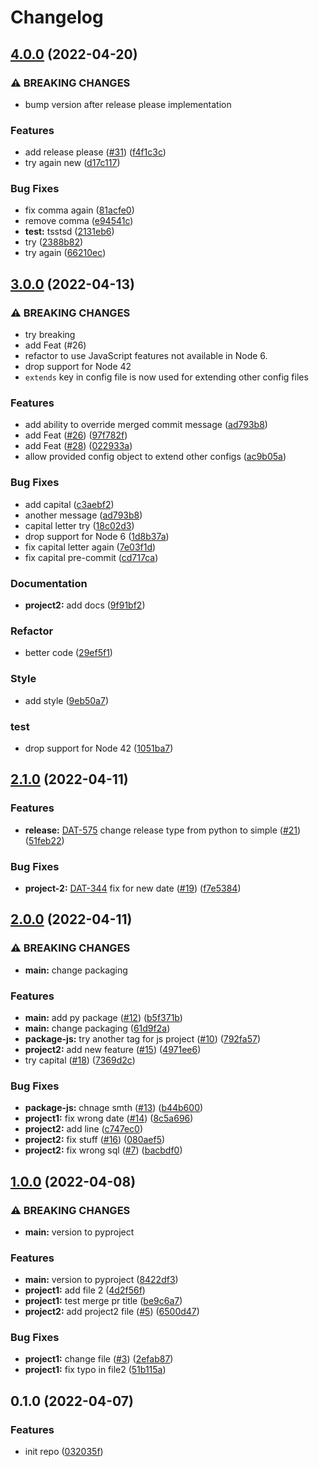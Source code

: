 # Changelog

## [4.0.0](https://github.com/dilex42/rp-test/compare/v3.0.0...v4.0.0) (2022-04-20)


### ⚠ BREAKING CHANGES

* bump version after release please implementation

### Features

* add release please ([#31](https://github.com/dilex42/rp-test/issues/31)) ([f4f1c3c](https://github.com/dilex42/rp-test/commit/f4f1c3c34d7b1725b622f882c605b1e38ef8b0dd))
* try again new ([d17c117](https://github.com/dilex42/rp-test/commit/d17c117c2c080f6dc7690d4a899f974f44e52427))


### Bug Fixes

* fix comma again ([81acfe0](https://github.com/dilex42/rp-test/commit/81acfe0621bda2e4033a64986f704f33ad0a5b3d))
* remove comma ([e94541c](https://github.com/dilex42/rp-test/commit/e94541c6e2c69745b8733b4b5769d912b53e1621))
* **test:** tsstsd ([2131eb6](https://github.com/dilex42/rp-test/commit/2131eb63aa7f88b0a3bb22c4258e4cb275fc9eed))
* try ([2388b82](https://github.com/dilex42/rp-test/commit/2388b82329baa7e9c9bd4d87bca3c4e0d5afae14))
* try again ([66210ec](https://github.com/dilex42/rp-test/commit/66210ec6dbbaabd9738962010f52e8d0d2626e09))

## [3.0.0](https://github.com/dilex42/rp-test/compare/v2.1.0...v3.0.0) (2022-04-13)


### ⚠ BREAKING CHANGES

* try breaking
* add Feat (#26)
* refactor to use JavaScript features not available in Node 6.
* drop support for Node 42
* `extends` key in config file is now used for extending other config files

### Features

* add ability to override merged commit message ([ad793b8](https://github.com/dilex42/rp-test/commit/ad793b867a875d345a03f6bcda3bd5cfe2c708ba))
* add Feat ([#26](https://github.com/dilex42/rp-test/issues/26)) ([97f782f](https://github.com/dilex42/rp-test/commit/97f782fd5e560d2c16ef2071ca16b6b698c98dc9))
* add Feat ([#28](https://github.com/dilex42/rp-test/issues/28)) ([022933a](https://github.com/dilex42/rp-test/commit/022933aebf0755193d230be140ec30f9c9b14309))
* allow provided config object to extend other configs ([ac9b05a](https://github.com/dilex42/rp-test/commit/ac9b05aac625975fe90d9a3069c6882515f715ea))


### Bug Fixes

* add capital ([c3aebf2](https://github.com/dilex42/rp-test/commit/c3aebf270d9e36c765bdb2128bbd6deb64e508d1))
* another message ([ad793b8](https://github.com/dilex42/rp-test/commit/ad793b867a875d345a03f6bcda3bd5cfe2c708ba))
* capital letter try ([18c02d3](https://github.com/dilex42/rp-test/commit/18c02d3ec303e83b30abac9ad16d3326e729a635))
* drop support for Node 6 ([1d8b37a](https://github.com/dilex42/rp-test/commit/1d8b37a83052bdc38d3bd43a3ef5c64dc4fe92e2))
* fix capital letter again ([7e03f1d](https://github.com/dilex42/rp-test/commit/7e03f1dded1ca3ba3bbaff18fcea6fe4128532b1))
* fix capital pre-commit ([cd717ca](https://github.com/dilex42/rp-test/commit/cd717cab3014af5b9ea6719d1971cc3e0e82ff14))


### Documentation

* **project2:** add docs ([9f91bf2](https://github.com/dilex42/rp-test/commit/9f91bf2aae7cad546a68f35d8e5e6d522db0ba7e))


### Refactor

* better code ([29ef5f1](https://github.com/dilex42/rp-test/commit/29ef5f1f7f300b92c9eb43ebddad4fa64fef0c22))


### Style

* add style ([9eb50a7](https://github.com/dilex42/rp-test/commit/9eb50a760ad79cbd884648a2ddef707ec3aa545c))


### test

* drop support for Node 42 ([1051ba7](https://github.com/dilex42/rp-test/commit/1051ba7fce4204fdc5900f1c766fe631baadf900))

## [2.1.0](https://github.com/dilex42/rp-test/compare/v2.0.0...v2.1.0) (2022-04-11)


 ### Features

 * **release:** [DAT-575](https://github.com/dilex42/rp-test/issues/DAT-575) change release type from python to simple ([#21](https://github.com/dilex42/rp-test/issues/21)) ([51feb22](https://github.com/dilex42/rp-test/commit/51feb2279a57cc9a425b9dd74546c5287ccd5324))


 ### Bug Fixes

 * **project-2:** [DAT-344](https://github.com/dilex42/rp-test/issues/DAT-344) fix for new date ([#19](https://github.com/dilex42/rp-test/issues/19)) ([f7e5384](https://github.com/dilex42/rp-test/commit/f7e5384a26f7c868a73126265734f40568e6082e))


## [2.0.0](https://github.com/dilex42/rp-test/compare/v1.0.0...v2.0.0) (2022-04-11)


### ⚠ BREAKING CHANGES

* **main:** change packaging

### Features

* **main:** add py package ([#12](https://github.com/dilex42/rp-test/issues/12)) ([b5f371b](https://github.com/dilex42/rp-test/commit/b5f371bc166384bf57f578b146661d94a1dd303c))
* **main:** change packaging ([61d9f2a](https://github.com/dilex42/rp-test/commit/61d9f2acaaa6500c9ef667383e8ff779a6cfd55c))
* **package-js:** try another tag for js project ([#10](https://github.com/dilex42/rp-test/issues/10)) ([792fa57](https://github.com/dilex42/rp-test/commit/792fa5771055c2a8485b7b9e48ca6d18022d9c00))
* **project2:** add new feature ([#15](https://github.com/dilex42/rp-test/issues/15)) ([4971ee6](https://github.com/dilex42/rp-test/commit/4971ee6b6c3bf12959a82d625f8e36518d1142a7))
* try capital ([#18](https://github.com/dilex42/rp-test/issues/18)) ([7369d2c](https://github.com/dilex42/rp-test/commit/7369d2c3515050a7e298a3f66bdd2038dda8d4e0))


### Bug Fixes

* **package-js:** chnage smth ([#13](https://github.com/dilex42/rp-test/issues/13)) ([b44b600](https://github.com/dilex42/rp-test/commit/b44b6003721f1ea3e6dd29dc5ba62e5e2467eb35))
* **project1:** fix wrong date ([#14](https://github.com/dilex42/rp-test/issues/14)) ([8c5a696](https://github.com/dilex42/rp-test/commit/8c5a696aed9ac203ef96eab4d49e0487bd61378a))
* **project2:** add line ([c747ec0](https://github.com/dilex42/rp-test/commit/c747ec0820c43ff4711954efd13d37923f369986))
* **project2:** fix stuff ([#16](https://github.com/dilex42/rp-test/issues/16)) ([080aef5](https://github.com/dilex42/rp-test/commit/080aef5273d6b972f7ca548933c50fda4fd58ba4))
* **project2:** fix wrong sql ([#7](https://github.com/dilex42/rp-test/issues/7)) ([bacbdf0](https://github.com/dilex42/rp-test/commit/bacbdf063171d404498dc4436b922bddbd31e7eb))

## [1.0.0](https://github.com/dilex42/rp-test/compare/v0.1.0...v1.0.0) (2022-04-08)


### ⚠ BREAKING CHANGES

* **main:** version to pyproject

### Features

* **main:** version to pyproject ([8422df3](https://github.com/dilex42/rp-test/commit/8422df3e9af79cd5be1d4c53e23742750a13945c))
* **project1:** add file 2 ([4d2f56f](https://github.com/dilex42/rp-test/commit/4d2f56fc465af182bfb77fa949497b02cf095a6a))
* **project1:** test merge pr title ([be9c6a7](https://github.com/dilex42/rp-test/commit/be9c6a7ff7cf99a4e91063867f64a33e4c8e3436))
* **project2:** add project2 file ([#5](https://github.com/dilex42/rp-test/issues/5)) ([6500d47](https://github.com/dilex42/rp-test/commit/6500d4769bcbe4b8fe08dd4971f68eb0ea010600))


### Bug Fixes

* **project1:** change file ([#3](https://github.com/dilex42/rp-test/issues/3)) ([2efab87](https://github.com/dilex42/rp-test/commit/2efab871f09f25dc5ff606ea66ffa087a8a1115d))
* **project1:** fix typo in file2 ([51b115a](https://github.com/dilex42/rp-test/commit/51b115aa994ff7166fe01bd70016c182c0e7f361))

## 0.1.0 (2022-04-07)


### Features

* init repo ([032035f](https://github.com/dilex42/rp-test/commit/032035fec397c634bdf97375c92232d70fdef73b))
